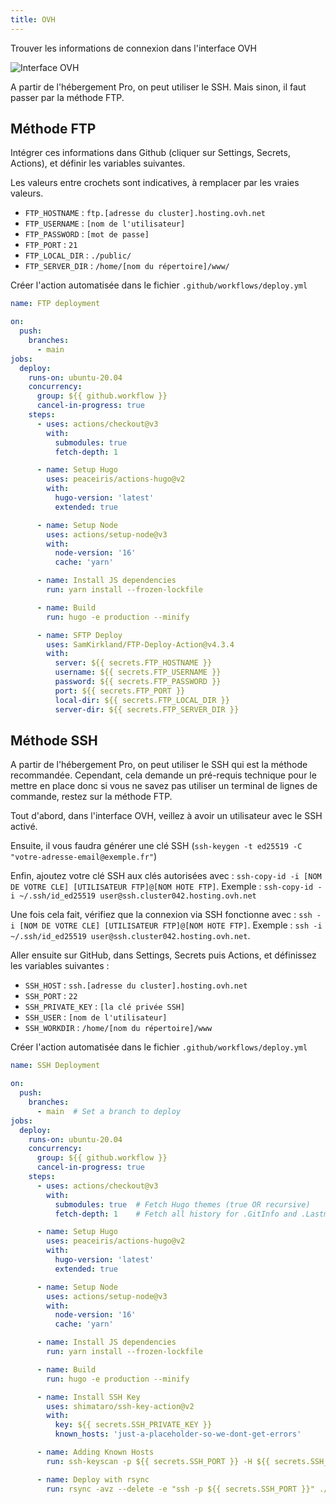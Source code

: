 ```yaml
---
title: OVH
---
```


Trouver les informations de connexion dans l'interface OVH

![Interface OVH](/images/ovh.png)

A partir de l'hébergement Pro, on peut utiliser le SSH. Mais sinon, il faut passer par la méthode FTP.

## Méthode FTP

Intégrer ces informations dans Github (cliquer sur Settings, Secrets, Actions), et définir les variables suivantes.

Les valeurs entre crochets sont indicatives, à remplacer par les vraies valeurs.

- `FTP_HOSTNAME` : `ftp.[adresse du cluster].hosting.ovh.net`
- `FTP_USERNAME` : `[nom de l'utilisateur]`
- `FTP_PASSWORD` : `[mot de passe]`
- `FTP_PORT` : `21`
- `FTP_LOCAL_DIR` : `./public/`
- `FTP_SERVER_DIR` : `/home/[nom du répertoire]/www/`

Créer l'action automatisée dans le fichier `.github/workflows/deploy.yml`

```yaml
name: FTP deployment

on:
  push:
    branches:
      - main
jobs:
  deploy:
    runs-on: ubuntu-20.04
    concurrency:
      group: ${{ github.workflow }}
      cancel-in-progress: true
    steps:
      - uses: actions/checkout@v3
        with:
          submodules: true
          fetch-depth: 1

      - name: Setup Hugo
        uses: peaceiris/actions-hugo@v2
        with:
          hugo-version: 'latest'
          extended: true

      - name: Setup Node
        uses: actions/setup-node@v3
        with:
          node-version: '16'
          cache: 'yarn'

      - name: Install JS dependencies
        run: yarn install --frozen-lockfile

      - name: Build
        run: hugo -e production --minify

      - name: SFTP Deploy
        uses: SamKirkland/FTP-Deploy-Action@v4.3.4
        with:
          server: ${{ secrets.FTP_HOSTNAME }}
          username: ${{ secrets.FTP_USERNAME }}
          password: ${{ secrets.FTP_PASSWORD }}
          port: ${{ secrets.FTP_PORT }}
          local-dir: ${{ secrets.FTP_LOCAL_DIR }}
          server-dir: ${{ secrets.FTP_SERVER_DIR }}
```

## Méthode SSH

A partir de l'hébergement Pro, on peut utiliser le SSH qui est la méthode recommandée. Cependant, cela demande un pré-requis technique pour le mettre en place donc si vous ne savez pas utiliser un terminal de lignes de commande, restez sur la méthode FTP.

Tout d'abord, dans l'interface OVH, veillez à avoir un utilisateur avec le SSH activé.

Ensuite, il vous faudra générer une clé SSH (`ssh-keygen -t ed25519 -C "votre-adresse-email@exemple.fr"`)

Enfin, ajoutez votre clé SSH aux clés autorisées avec : `ssh-copy-id -i [NOM DE VOTRE CLE] [UTILISATEUR FTP]@[NOM HOTE FTP]`. Exemple : `ssh-copy-id -i ~/.ssh/id_ed25519 user@ssh.cluster042.hosting.ovh.net`

Une fois cela fait, vérifiez que la connexion via SSH fonctionne avec : `ssh -i [NOM DE VOTRE CLE] [UTILISATEUR FTP]@[NOM HOTE FTP]`. Exemple : `ssh -i ~/.ssh/id_ed25519 user@ssh.cluster042.hosting.ovh.net`.

Aller ensuite sur GitHub, dans Settings, Secrets puis Actions, et définissez les variables suivantes :
- `SSH_HOST` : `ssh.[adresse du cluster].hosting.ovh.net`
- `SSH_PORT` : `22`
- `SSH_PRIVATE_KEY` : `[la clé privée SSH]`
- `SSH_USER` : `[nom de l'utilisateur]`
- `SSH_WORKDIR` : `/home/[nom du répertoire]/www`

Créer l'action automatisée dans le fichier `.github/workflows/deploy.yml`

```yaml
name: SSH Deployment

on:
  push:
    branches:
      - main  # Set a branch to deploy
jobs:
  deploy:
    runs-on: ubuntu-20.04
    concurrency:
      group: ${{ github.workflow }}
      cancel-in-progress: true
    steps:
      - uses: actions/checkout@v3
        with:
          submodules: true  # Fetch Hugo themes (true OR recursive)
          fetch-depth: 1    # Fetch all history for .GitInfo and .Lastmod

      - name: Setup Hugo
        uses: peaceiris/actions-hugo@v2
        with:
          hugo-version: 'latest'
          extended: true

      - name: Setup Node
        uses: actions/setup-node@v3
        with:
          node-version: '16'
          cache: 'yarn'

      - name: Install JS dependencies
        run: yarn install --frozen-lockfile

      - name: Build
        run: hugo -e production --minify

      - name: Install SSH Key
        uses: shimataro/ssh-key-action@v2
        with:
          key: ${{ secrets.SSH_PRIVATE_KEY }}
          known_hosts: 'just-a-placeholder-so-we-dont-get-errors'

      - name: Adding Known Hosts
        run: ssh-keyscan -p ${{ secrets.SSH_PORT }} -H ${{ secrets.SSH_HOST }} >> ~/.ssh/known_hosts

      - name: Deploy with rsync
        run: rsync -avz --delete -e "ssh -p ${{ secrets.SSH_PORT }}" ./public/ ${{ secrets.SSH_USER }}@${{ secrets.SSH_HOST }}:${{ secrets.SSH_WORKDIR }}/
```
